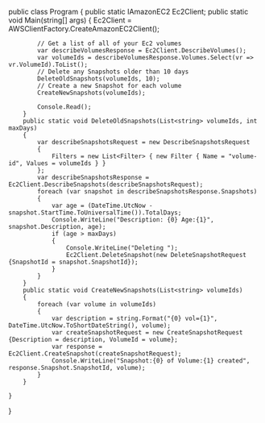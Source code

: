  public class Program
    {
        public static IAmazonEC2 Ec2Client;
        public static void Main(string[] args)
        {
            Ec2Client = AWSClientFactory.CreateAmazonEC2Client();
            
            // Get a list of all of your Ec2 volumes
            var describeVolumesResponse = Ec2Client.DescribeVolumes();
            var volumeIds = describeVolumesResponse.Volumes.Select(vr => vr.VolumeId).ToList();
            // Delete any Snapshots older than 10 days
            DeleteOldSnapshots(volumeIds, 10);
            // Create a new Snapshot for each volume
            CreateNewSnapshots(volumeIds);            
            
            Console.Read();
        }
        public static void DeleteOldSnapshots(List<string> volumeIds, int maxDays)
        {
            var describeSnapshotsRequest = new DescribeSnapshotsRequest
            {
                Filters = new List<Filter> { new Filter { Name = "volume-id", Values = volumeIds } }
            };
            var describeSnapshotsResponse = Ec2Client.DescribeSnapshots(describeSnapshotsRequest);
            foreach (var snapshot in describeSnapshotsResponse.Snapshots)
            {
                var age = (DateTime.UtcNow - snapshot.StartTime.ToUniversalTime()).TotalDays;
                Console.WriteLine("Description: {0} Age:{1}", snapshot.Description, age);
                if (age > maxDays)
                {
                    Console.WriteLine("Deleting ");
                    Ec2Client.DeleteSnapshot(new DeleteSnapshotRequest {SnapshotId = snapshot.SnapshotId});
                }
            }
        }
        public static void CreateNewSnapshots(List<string> volumeIds)
        {
            foreach (var volume in volumeIds)
            {
                var description = string.Format("{0} vol={1}", DateTime.UtcNow.ToShortDateString(), volume);
                var createSnapshotRequest = new CreateSnapshotRequest {Description = description, VolumeId = volume};
                var response = Ec2Client.CreateSnapshot(createSnapshotRequest);
                Console.WriteLine("Snapshot:{0} of Volume:{1} created", response.Snapshot.SnapshotId, volume);
            }
        }

    }
}
